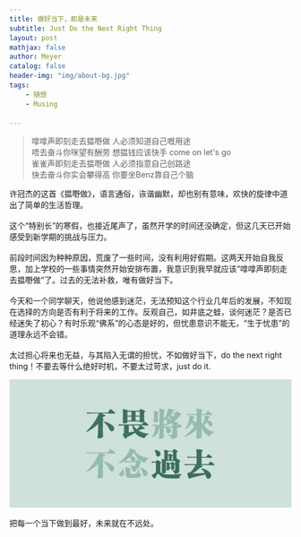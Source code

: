 ```yaml
---
title: 做好当下，即是未来
subtitle: Just Do the Next Right Thing
layout: post
mathjax: false
author: Meyer
catalog: false
header-img: "img/about-bg.jpg"
tags: 
    - 随想
    - Musing

---
```



> 嗱嗱声即刻走去揾嘢做  人必须知道自己嘅用途  
> 唔去奋斗你咪望有酬劳  想揾钱应该快手 come on let's go  
> 雀雀声即刻走去揾嘢做  人必须指意自己创路途  
> 快去奋斗你实会攀得高  你要坐Benz靠自己个脑

许冠杰的这首《揾嘢做》，语言通俗，诙谐幽默，却也别有意味，欢快的旋律中道出了简单的生活哲理。  
<br>
这个“特别长”的寒假，也接近尾声了，虽然开学的时间还没确定，但这几天已开始感受到新学期的挑战与压力。  
<br>
前段时间因为种种原因，荒废了一些时间，没有利用好假期。这两天开始自我反思，加上学校的一些事情突然开始安排布置，我意识到我早就应该“嗱嗱声即刻走去揾嘢做”了。过去的无法补救，唯有做好当下。  
<br>
今天和一个同学聊天，他说他感到迷茫，无法预知这个行业几年后的发展，不知现在选择的方向是否有利于将来的工作。反观自己，如井底之蛙，谈何迷茫？是否已经迷失了初心？有时乐观“佛系”的心态是好的，但忧患意识不能无，“生于忧患”的道理永远不会错。  
<br>
太过担心将来也无益，与其陷入无谓的担忧，不如做好当下，do the next right thing！不要去等什么绝好时机，不要太过苛求，just do it.  

![](/img/in-post/timg.jpg)  

把每一个当下做到最好，未来就在不远处。

